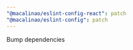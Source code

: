 ```yaml
---
"@macalinao/eslint-config-react": patch
"@macalinao/eslint-config": patch
---
```


Bump dependencies
